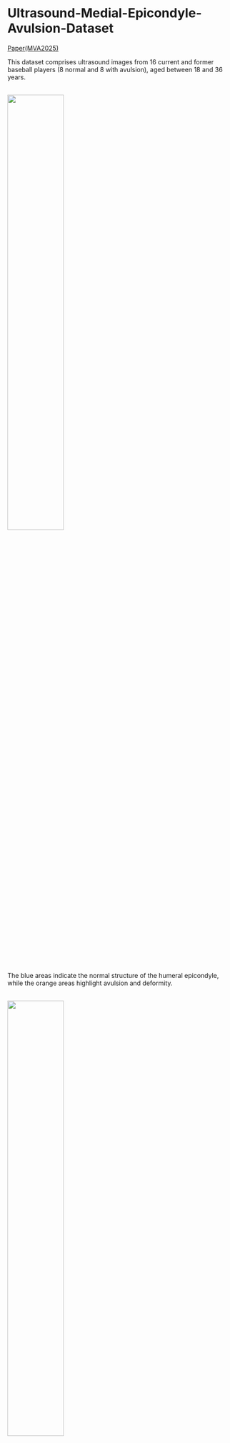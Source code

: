 # Ultrasound-Medial-Epicondyle-Avulsion-Dataset

[Paper(MVA2025)](https://arxiv.org/abs/2507.20104)

This dataset comprises ultrasound images from 16 current and former baseball players (8 normal and 8 with avulsion), aged between 18 and 36 years.  

<br>

<img src="https://github.com/user-attachments/assets/2870f0b4-af09-455f-b6ea-716110c6215e" width="50%">

The blue areas indicate the normal structure of the humeral epicondyle, while the orange areas highlight avulsion and deformity.  

<br>

<img src="https://github.com/user-attachments/assets/a849d2bf-461e-4320-a188-9d92de340ef3" width="50%">

The images were acquired using musculoskeletal ultrasonography (SONIMAGE MX1, KONICA MINOLTA, Tokyo, Japan) with an 11-MHz linear probe by three experienced orthopedic surgeons.
The participants lay on a bed with their elbows flexed at 90 degrees. Then, a surgeon moved the gel-applied probe around the medial elbow.

This dataset is licensed under the [Creative Commons Attribution-NonCommercial 4.0 International License (CC BY-NC 4.0)](https://creativecommons.org/licenses/by-nc/4.0/).

Dataset link: https://drive.google.com/drive/folders/1KmhhIIU0JUir6MtfmkzJDzsfzQJqyAgG?usp=sharing

Pixel-wise annotations are provided in `.bmp` format.

